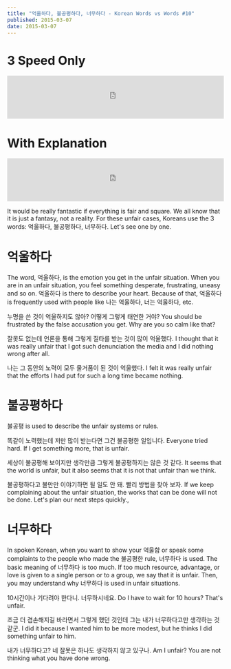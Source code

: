 ```yaml
---
title: "억울하다, 불공평하다, 너무하다 - Korean Words vs Words #10"
published: 2015-03-07
date: 2015-03-07
---
```


#  3 Speed Only

<iframe id="audio_iframe" src="https://www.podbean.com/media/player/tbuk6-5448d1/initByJs/1/auto/1?skin=8" width="100%" height="100" frameborder="0" scrolling="no"></iframe>

#  With Explanation

<iframe id="audio_iframe" src="https://www.podbean.com/media/player/xdk3f-5448d4/initByJs/1/auto/1?skin=8" width="100%" height="100" frameborder="0" scrolling="no"></iframe>

It would be really fantastic if everything is fair and square. We all know that it is just a fantasy, not a reality. For these unfair cases, Koreans use the 3 words: 억울하다, 불공평하다, 너무하다. Let's see one by one.

#  억울하다

The word, 억울하다, is the emotion you get in the unfair situation. When you are in an unfair situation, you feel something desperate, frustrating, uneasy and so on. 억울하다 is there to describe your heart. Because of that, 억울하다 is frequently used with people like 나는 억울하다, 너는 억울하다, etc.

누명을 쓴 것이 억울하지도 않아? 어떻게 그렇게 태연한 거야?
You should be frustrated by the false accusation you get. Why are you so calm like that?

잘못도 없는데 언론을 통해 그렇게 질타를 받는 것이 많이 억울했다.
I thought that it was really unfair that I got such denunciation the media and I did nothing wrong after all.

나는 그 동안의 노력이 모두 물거품이 된 것이 억울했다.
I felt it was really unfair that the efforts I had put for such a long time became nothing.

#  불공평하다

불공평 is used to describe the unfair systems or rules.

똑같이 노력했는데 저만 많이 받는다면 그건 불공평한 일입니다.
Everyone tried hard. If I get something more, that is unfair.

세상이 불공평해 보이지만 생각만큼 그렇게 불공평하지는 않은 것 같다.
It seems that the world is unfair, but it also seems that it is not that unfair than we think.

불공평하다고 불만만 이야기하면 될 일도 안 돼. 빨리 방법을 찾아 보자.
If we keep complaining about the unfair situation, the works that can be done will not be done. Let's plan our next steps quickly.,

#  너무하다

In spoken Korean, when you want to show your 억울함 or speak some complaints to the people who made the 불공평한 rule, 너무하다 is used. The basic meaning of 너무하다 is too much. If too much resource, advantage, or love is given to a single person or to a group, we say that it is unfair. Then, you may understand why 너무하다 is used in unfair situations.

10시간이나 기다려야 한다니. 너무하시네요.
Do I have to wait for 10 hours? That's unfair.

조금 더 겸손해지길 바라면서 그렇게 했던 것인데 그는 내가 너무하다고만 생각하는 것 같군.
I did it because I wanted him to be more modest, but he thinks I did something unfair to him.

내가 너무하다고? 네 잘못은 하나도 생각하지 않고 있구나.
Am I unfair? You are not thinking what you have done wrong.